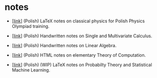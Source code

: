 # notes

* [[link](https://barhanc.github.io/notes/physics-olympiad/main.pdf)] (Polish) LaTeX notes on
  classical physics for Polish Physics Olympiad training.

* [[link](https://barhanc.github.io/notes/handwritten-notes/am.pdf)] (Polish) Handwritten notes on
  Single and Multivariate Calculus.

* [[link](https://barhanc.github.io/notes/handwritten-notes/alg.pdf)] (Polish) Handwritten notes on
  Linear Algebra.

* [[link](https://barhanc.github.io/notes/theory-of-computation/main.html)] (Polish) HTML notes on
  elementary Theory of Computation.

* [[link](https://barhanc.github.io/notes/new-deep-learning/main.pdf)] (Polish) (WIP) LaTeX notes on
  Probabilty Theory and Statistical Machine Learning.
